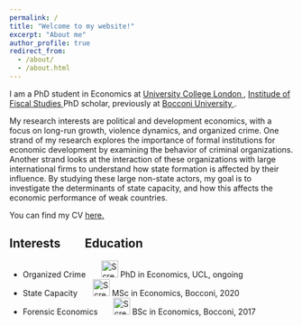 ```yaml
---
permalink: /
title: "Welcome to my website!"
excerpt: "About me"
author_profile: true
redirect_from: 
  - /about/
  - /about.html
---
```



I am a PhD student in Economics at <a href="https://www.ucl.ac.uk/economics/ucl-department-economics"> University College London </a>, <a href="https://ifs.org.uk"> Institude of Fiscal Studies </a> PhD scholar, previously at <a href="https://www.unibocconi.it/wps/wcm/connect/Bocconi/SitoPubblico_IT/Albero+di+navigazione/Home/"> Bocconi University </a>.

My research interests are political and development economics, with a focus on long-run growth, violence dynamics, and organized crime. One strand of my research explores the importance of formal institutions for economic development by examining the behavior of criminal organizations. Another strand looks at the interaction of these organizations with large international firms to understand how state formation is affected by their influence. By studying these large non-state actors, my goal is to investigate the determinants of state capacity, and how this affects the economic performance of weak countries.

You can find my CV <a href="https://davidezufacchi.github.io/cv_112022.pdf"> here. </a> 


## Interests   &thinsp;  &nbsp; &nbsp; &nbsp;            Education
* Organized Crime  &nbsp; &nbsp; &nbsp;                   <img width="30" alt="Screenshot 2022-11-22 at 16 00 18" src="https://user-images.githubusercontent.com/103354008/203361885-ce6037fb-f866-4e6b-b734-dcc83730ca3e.png"> PhD in Economics, UCL, ongoing
* State Capacity    &nbsp; &nbsp; &nbsp;                  <img width="30" alt="Screenshot 2022-11-22 at 16 00 18" src="https://user-images.githubusercontent.com/103354008/203361885-ce6037fb-f866-4e6b-b734-dcc83730ca3e.png"> MSc in Economics, Bocconi, 2020
* Forensic Economics      &nbsp; &nbsp; &nbsp;            <img width="30" alt="Screenshot 2022-11-22 at 16 00 18" src="https://user-images.githubusercontent.com/103354008/203361885-ce6037fb-f866-4e6b-b734-dcc83730ca3e.png"> BSc in Economics, Bocconi, 2017


